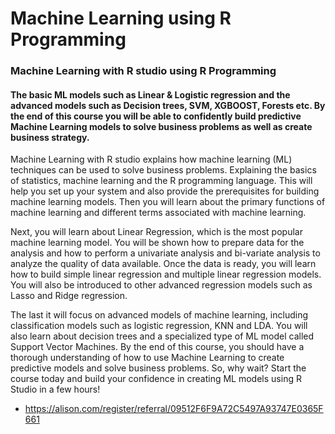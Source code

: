 # Machine Learning using R Programming #
### Machine Learning with R studio using R Programming ###

#### The basic ML models such as Linear & Logistic regression and the advanced models such as Decision trees, SVM, XGBOOST, Forests etc. By the end of this course you will be able to confidently build predictive Machine Learning models to solve business problems as well as create business strategy. ####

Machine Learning with R studio explains how machine learning (ML) techniques can be used to solve business problems. Explaining the basics of statistics, machine learning and the R programming language. This will help you set up your system and also provide the prerequisites for building machine learning models. Then you will learn about the primary functions of machine learning and different terms associated with machine learning.

Next, you will learn about Linear Regression, which is the most popular machine learning model. You will be shown how to prepare data for the analysis and how to perform a univariate analysis and bi-variate analysis to analyze the quality of data available. Once the data is ready, you will learn how to build simple linear regression and multiple linear regression models. You will also be introduced to other advanced regression models such as Lasso and Ridge regression.

The last it will focus on advanced models of machine learning, including classification models such as logistic regression, KNN and LDA. You will also learn about decision trees and a specialized type of ML model called Support Vector Machines. By the end of this course, you should have a thorough understanding of how to use Machine Learning to create predictive models and solve business problems. So, why wait? Start the course today and build your confidence in creating ML models using R Studio in a few hours!

- https://alison.com/register/referral/09512F6F9A72C5497A93747E0365F661
